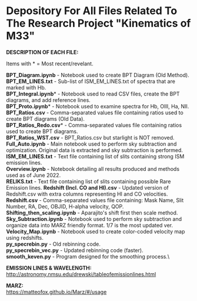 # Depository For All Files Related To The Research Project "Kinematics of M33"
**DESCRIPTION OF EACH FILE:**

Items with * = Most recent/revelant.

**BPT_Diagram.ipynb** - Notebook used to create BPT Diagram (Old Method).\
**BPT_EM_LINES.txt** - Sub-list of ISM_EM_LINES.txt of spectra that are marked with Hb.\
**BPT_Integral.ipynb*** - Notebook used to read CSV files, create the BPT diagrams, and add reference lines.\
**BPT_Proto.ipynb*** - Notebook used to examine spectra for Hb, OIII, Ha, NII.\
**BPT_Ratios.csv** - Comma-separated values file containing ratios used to create BPT diagrams (Old Data).\
**BPT_Ratios_Redo.csv*** - Comma-separated values file containing ratios used to create BPT diagrams.\
**BPT_Ratios_WST.csv** - BPT_Ratios.csv but starlight is NOT removed.\
**Full_Auto.ipynb** - Main notebook used to perform sky subtraction and optimization. Original data is extracted and sky subtraction is performed.\
**ISM_EM_LINES.txt** - Text file containing list of slits containing strong ISM emission lines.\
**Overview.ipynb** - Notebook detailing all results produced and methods used as of June 2022.\
**RELIKS.txt** - Text file containing list of slits containing possible Rare Emission lines.
**Redshift (Incl. CO and HI).csv** - Updated version of Redshift.csv with extra columns representing HI and CO velocities.\
**Redshift.csv** - Comma-separated values file containing: Mask Name, Slit Number, RA, Dec, OBJID, H-alpha velocity, QOP.\
**Shifting_then_scaling.ipynb** - Aparajito's shift first then scale method.\
**Sky_Subtraction.ipynb** - Notebook used to perform sky subtraction and organize data into MARZ friendly format. 1/7 is the most updated ver.\
**Velocity_Map.ipynb** - Notebook used to create color-coded velocity map using redshifts.\
**py_specrebin.py** - Old rebinning code.\
**py_specrebin_vec.py** - Updated rebinning code (faster).\
**smooth_keven.py** - Program designed for the smoothing process.\


**EMISSION LINES & WAVELENGTH:**\
http://astronomy.nmsu.edu/drewski/tableofemissionlines.html

**MARZ:**\
https://matteofox.github.io/Marz/#/usage

